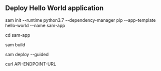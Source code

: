 
## Deploy Hello World application

sam init --runtime python3.7 --dependency-manager pip --app-template hello-world --name sam-app

cd sam-app

sam build

sam deploy --guided

curl API-ENDPOINT-URL

